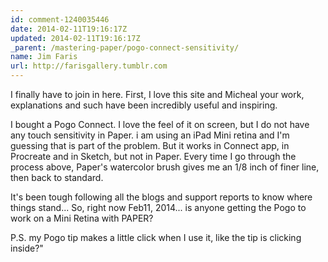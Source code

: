 ```yaml
---
id: comment-1240035446
date: 2014-02-11T19:16:17Z
updated: 2014-02-11T19:16:17Z
_parent: /mastering-paper/pogo-connect-sensitivity/
name: Jim Faris
url: http://farisgallery.tumblr.com
---
```


I finally have to join in here. First, I love this site and Micheal your work,
explanations and such have been incredibly useful and inspiring.

I bought a Pogo Connect. I love the feel of it on screen, but I do not have any
touch sensitivity in Paper. i am using an iPad Mini retina and I'm guessing that
is part of the problem. But it works in Connect app, in Procreate and in Sketch,
but not in Paper. Every time I go through the process above, Paper's watercolor
brush gives me an 1/8 inch of finer line, then back to standard.

It's been tough following all the blogs and support reports to know where things
stand... So, right now Feb11, 2014... is anyone getting the Pogo to work on a
Mini Retina with PAPER?

P.S. my Pogo tip makes a little click when I use it, like the tip is clicking
inside?"
